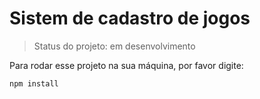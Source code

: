 <h1>Sistem de cadastro de jogos</h1>

> Status do projeto: em desenvolvimento

Para rodar esse projeto na sua máquina, por favor digite:

```
npm install
```
